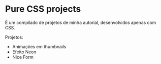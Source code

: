 # Pure CSS projects

É um compilado de projetos de minha autorial, desenvolvidos apenas com CSS.

Projetos:
- Animações em thumbnails
- Efeito Neon
- Nice Form
